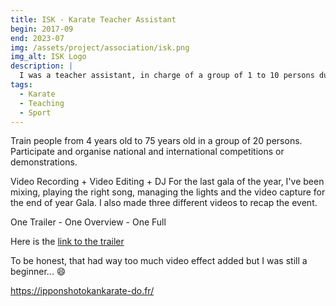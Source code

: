 ```yaml
---
title: ISK - Karate Teacher Assistant
begin: 2017-09
end: 2023-07
img: /assets/project/association/isk.png
img_alt: ISK Logo
description: |
  I was a teacher assistant, in charge of a group of 1 to 10 persons during classes.
tags:
  - Karate
  - Teaching
  - Sport
---
```


Train people from 4 years old to 75 years old in a group of 20 persons.
Participate and organise national and international competitions or demonstrations.

Video Recording + Video Editing + DJ
For the last gala of the year, I've been mixing, playing the right song, managing the lights and the video capture for the end of year Gala. I also made three different videos to recap the event.

One Trailer - One Overview - One Full

Here is the [link to the trailer](https://www.youtube.com/watch?v=iBh59-Dguk4)

To be honest, that had way too much video effect added but I was still a beginner... 😄

<https://ipponshotokankarate-do.fr/>
